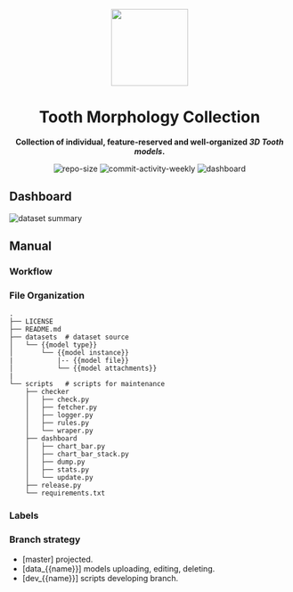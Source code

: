 <p align="center"><img src="https://imgbed.scubot.com/image/RoundCorner.png" width=138></p>
<h1 align="center">Tooth Morphology Collection</h1>
<p align="center"><strong>Collection of individual, feature-reserved and well-organized <em>3D Tooth models</em>.</strong></p>

<div align="center">

![repo-size](https://img.shields.io/github/repo-size/hx-w/tooth_morphology)
![commit-activity-weekly](https://img.shields.io/github/commit-activity/w/hx-w/tooth_morphology)
![dashboard](https://img.shields.io/github/actions/workflow/status/hx-w/tooth_morphology/DASHBOARD_UPDATER.yml?label=dashboard)
</div>



## Dashboard

![dataset summary](http://chat.scubot.com:7890/get/summary)

## Manual

### Workflow


### File Organization

```text
.
├── LICENSE
├── README.md
├── datasets  # dataset source
│   └── {{model type}}
│       └── {{model instance}}
|           |-- {{model file}}
│           └── {{model attachments}}
|
└── scripts   # scripts for maintenance
    ├── checker
    │   ├── check.py
    │   ├── fetcher.py
    │   ├── logger.py
    │   ├── rules.py
    │   └── wraper.py
    ├── dashboard
    │   ├── chart_bar.py
    │   ├── chart_bar_stack.py
    │   ├── dump.py
    │   ├── stats.py
    │   └── update.py
    ├── release.py
    └── requirements.txt
```

### Labels


### Branch strategy

- [master] projected.
- [data_{{name}}] models uploading, editing, deleting.
- [dev_{{name}}] scripts developing branch.
